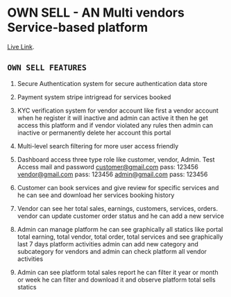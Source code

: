 # OWN SELL - AN Multi vendors Service-based platform

[Live Link](https://github.com/facebook/create-react-app).

## `OWN SELL FEATURES`

1. Secure Authentication system for secure authentication data store 

2. Payment system stripe intrigread for services booked

3. KYC verification system for vendor account like first a vendor account when he register it will inactive and admin can active it then he get access this platform and if vendor violated any rules then admin can inactive or permanently delete her account this portal

4. Multi-level search filtering for more user access friendly 

5. Dashboard access three type role like customer, vendor, Admin. Test  Access mail and password customer@gmail.com pass: 123456 vendor@gmail.com pass: 123456 admin@gmail.com pass: 123456

6. Customer can book services and give review for specific services and he can see and download her services booking history

7. Vendor can see her total sales, earnings, customers, services, orders. vendor can update customer order status and he can add a new service

8. Admin can manage platform he can see graphically all statics like portal total earning, total vendor, total order, total services and see graphically last 7 days platform activities admin can add new category and subcategory for vendors and admin can check platform all vendor activities 

9. Admin can see platform total sales report he can filter it year or month or week he can filter and download it and observe platform total sells statics 
